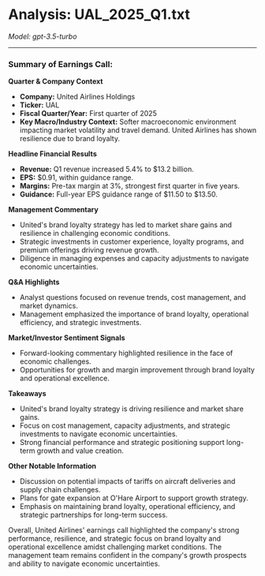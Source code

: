 # Analysis: UAL_2025_Q1.txt

*Model: gpt-3.5-turbo*

---

### Summary of Earnings Call:

**Quarter & Company Context**
- **Company:** United Airlines Holdings
- **Ticker:** UAL
- **Fiscal Quarter/Year:** First quarter of 2025
- **Key Macro/Industry Context:** Softer macroeconomic environment impacting market volatility and travel demand. United Airlines has shown resilience due to brand loyalty.

**Headline Financial Results**
- **Revenue:** Q1 revenue increased 5.4% to $13.2 billion.
- **EPS:** $0.91, within guidance range.
- **Margins:** Pre-tax margin at 3%, strongest first quarter in five years.
- **Guidance:** Full-year EPS guidance range of $11.50 to $13.50.

**Management Commentary**
- United's brand loyalty strategy has led to market share gains and resilience in challenging economic conditions.
- Strategic investments in customer experience, loyalty programs, and premium offerings driving revenue growth.
- Diligence in managing expenses and capacity adjustments to navigate economic uncertainties.

**Q&A Highlights**
- Analyst questions focused on revenue trends, cost management, and market dynamics.
- Management emphasized the importance of brand loyalty, operational efficiency, and strategic investments.

**Market/Investor Sentiment Signals**
- Forward-looking commentary highlighted resilience in the face of economic challenges.
- Opportunities for growth and margin improvement through brand loyalty and operational excellence.

**Takeaways**
- United's brand loyalty strategy is driving resilience and market share gains.
- Focus on cost management, capacity adjustments, and strategic investments to navigate economic uncertainties.
- Strong financial performance and strategic positioning support long-term growth and value creation.

**Other Notable Information**
- Discussion on potential impacts of tariffs on aircraft deliveries and supply chain challenges.
- Plans for gate expansion at O'Hare Airport to support growth strategy.
- Emphasis on maintaining brand loyalty, operational efficiency, and strategic partnerships for long-term success.

Overall, United Airlines' earnings call highlighted the company's strong performance, resilience, and strategic focus on brand loyalty and operational excellence amidst challenging market conditions. The management team remains confident in the company's growth prospects and ability to navigate economic uncertainties.